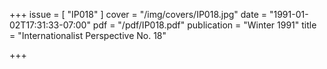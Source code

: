 +++
issue = [ "IP018" ]
cover = "/img/covers/IP018.jpg"
date = "1991-01-02T17:31:33-07:00"
pdf = "/pdf/IP018.pdf"
publication = "Winter 1991"
title = "Internationalist Perspective No. 18"

+++

